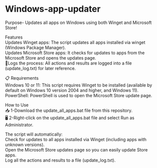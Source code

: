 # Windows-app-updater  
Purpose- Updates all apps on Windows using both Winget and Microsoft Store!  

Features  
Updates Winget apps: The script updates all apps installed via winget (Windows Package Manager).  
Updates Microsoft Store apps: It checks for updates to apps from the Microsoft Store and opens the updates page.  
📑Logs the process: All actions and results are logged into a file (update_log.txt) for later reference.  

📋 Requirements  
Windows 10 or 11: This script requires Winget to be installed (available by default on Windows 10 version 2004 and higher, and Windows 11).  
PowerShell: PowerShell is used to open the Microsoft Store update page.  

How to Use  
📥 1-Download the update_all_apps.bat file from this repository.  
🖥️ 2-Right-click on the update_all_apps.bat file and select Run as Administrator.  

The script will automatically:  
Check for updates to all apps installed via Winget (including apps with unknown versions).  
Open the Microsoft Store updates page so you can easily update Store apps.  
Log all the actions and results to a file (update_log.txt).
